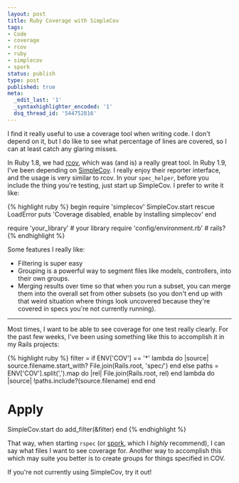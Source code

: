 ```yaml
---
layout: post
title: Ruby Coverage with SimpleCov
tags:
- Code
- coverage
- rcov
- ruby
- simplecov
- spork
status: publish
type: post
published: true
meta:
  _edit_last: '1'
  _syntaxhighlighter_encoded: '1'
  dsq_thread_id: '544752816'
---
```

I find it really useful to use a coverage tool when writing code. I don't depend on it, but I do like to see what percentage of lines are covered, so I can at least catch any glaring misses.

In Ruby 1.8, we had <a href="https://github.com/relevance/rcov">rcov</a>, which was (and is) a really great tool. In Ruby 1.9, I've been depending on <a href="https://github.com/colszowka/simplecov">SimpleCov</a>. I really enjoy their reporter interface, and the usage is very similar to rcov. In your <code>spec_helper</code>, before you include the thing you're testing, just start up SimpleCov. I prefer to write it like:

{% highlight ruby %}
begin
  require 'simplecov'
  SimpleCov.start
rescue LoadError
  puts 'Coverage disabled, enable by installing simplecov'
end

require 'your_library' # your library
require 'config/environment.rb' # rails?
{% endhighlight %}

Some features I really like:
<ul>
	<li>Filtering is super easy</li>
	<li>Grouping is a powerful way to segment files like models, controllers, into their own groups.</li>
	<li>Merging results over time so that when you run a subset, you can merge them into the overall set from other subsets (so you don't end up with that weird situation where things look uncovered because they're covered in specs you're not currently running).</li>
</ul>

<hr />

Most times, I want to be able to see coverage for one test really clearly. For the past few weeks, I've been using something like this to accomplish it in my Rails projects:

{% highlight ruby %}
filter = if ENV['COV'] == '*'
  lambda do |source|
    source.filename.start_with? File.join(Rails.root, 'spec/')
  end
else
  paths = ENV['COV'].split(',').map do |rel|
    File.join(Rails.root, rel)
  end
  lambda do |source|
    !paths.include?(source.filename)
  end
end

# Apply
SimpleCov.start do
  add_filter(&filter)
end
{% endhighlight %}

That way, when starting <code>rspec</code> (or <a href="https://github.com/sporkrb/spork">spork</a>, which I <em>highly</em> recommend), I can say what files I want to see coverage for. Another way to accomplish this which may suite you better is to create groups for things specified in COV.

If you're not currently using SimpleCov, try it out!
